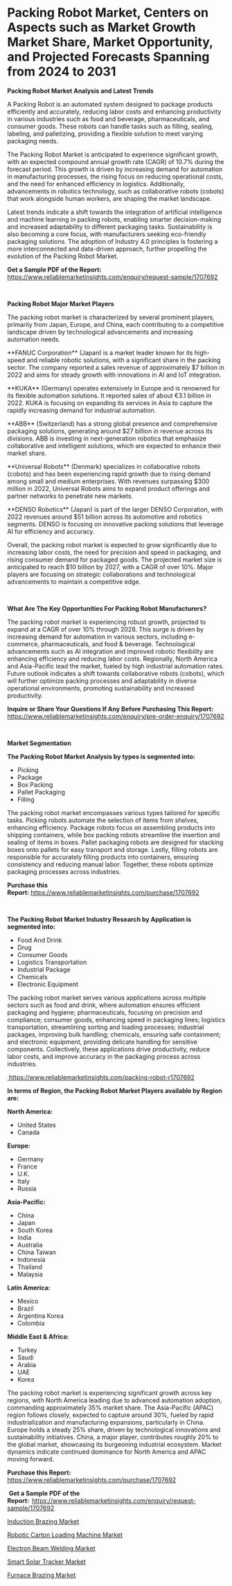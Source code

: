 <p><h1>Packing Robot Market, Centers on Aspects such as Market Growth Market Share, Market Opportunity, and Projected Forecasts Spanning from 2024 to 2031</h1></p><p><strong>Packing Robot Market Analysis and Latest Trends</strong></p>
<p><p>A Packing Robot is an automated system designed to package products efficiently and accurately, reducing labor costs and enhancing productivity in various industries such as food and beverage, pharmaceuticals, and consumer goods. These robots can handle tasks such as filling, sealing, labeling, and palletizing, providing a flexible solution to meet varying packaging needs.</p><p>The Packing Robot Market is anticipated to experience significant growth, with an expected compound annual growth rate (CAGR) of 10.7% during the forecast period. This growth is driven by increasing demand for automation in manufacturing processes, the rising focus on reducing operational costs, and the need for enhanced efficiency in logistics. Additionally, advancements in robotics technology, such as collaborative robots (cobots) that work alongside human workers, are shaping the market landscape.</p><p>Latest trends indicate a shift towards the integration of artificial intelligence and machine learning in packing robots, enabling smarter decision-making and increased adaptability to different packaging tasks. Sustainability is also becoming a core focus, with manufacturers seeking eco-friendly packaging solutions. The adoption of Industry 4.0 principles is fostering a more interconnected and data-driven approach, further propelling the evolution of the Packing Robot Market.</p></p>
<p><strong>Get a Sample PDF of the Report:&nbsp;</strong> <a href="https://www.reliablemarketinsights.com/enquiry/request-sample/1707692?utm_campaign=1347&utm_medium=2&utm_source=Github&utm_content=ia&utm_term=07102024&utm_id=packing-robot">https://www.reliablemarketinsights.com/enquiry/request-sample/1707692</a></p>
<p>&nbsp;</p>
<p><strong>Packing Robot Major Market Players</strong></p>
<p><p>The packing robot market is characterized by several prominent players, primarily from Japan, Europe, and China, each contributing to a competitive landscape driven by technological advancements and increasing automation needs.</p><p>**FANUC Corporation** (Japan) is a market leader known for its high-speed and reliable robotic solutions, with a significant share in the packing sector. The company reported a sales revenue of approximately $7 billion in 2022 and aims for steady growth with innovations in AI and IoT integration.</p><p>**KUKA** (Germany) operates extensively in Europe and is renowned for its flexible automation solutions. It reported sales of about €3.1 billion in 2022. KUKA is focusing on expanding its services in Asia to capture the rapidly increasing demand for industrial automation.</p><p>**ABB** (Switzerland) has a strong global presence and comprehensive packaging solutions, generating around $27 billion in revenue across its divisions. ABB is investing in next-generation robotics that emphasize collaborative and intelligent solutions, which are expected to enhance their market share.</p><p>**Universal Robots** (Denmark) specializes in collaborative robots (cobots) and has been experiencing rapid growth due to rising demand among small and medium enterprises. With revenues surpassing $300 million in 2022, Universal Robots aims to expand product offerings and partner networks to penetrate new markets.</p><p>**DENSO Robotics** (Japan) is part of the larger DENSO Corporation, with 2022 revenues around $51 billion across its automotive and robotics segments. DENSO is focusing on innovative packing solutions that leverage AI for efficiency and accuracy.</p><p>Overall, the packing robot market is expected to grow significantly due to increasing labor costs, the need for precision and speed in packaging, and rising consumer demand for packaged goods. The projected market size is anticipated to reach $10 billion by 2027, with a CAGR of over 10%. Major players are focusing on strategic collaborations and technological advancements to maintain a competitive edge.</p></p>
<p>&nbsp;</p>
<p><strong>What Are The Key Opportunities For Packing Robot Manufacturers?</strong></p>
<p><p>The packing robot market is experiencing robust growth, projected to expand at a CAGR of over 10% through 2028. This surge is driven by increasing demand for automation in various sectors, including e-commerce, pharmaceuticals, and food & beverage. Technological advancements such as AI integration and improved robotic flexibility are enhancing efficiency and reducing labor costs. Regionally, North America and Asia-Pacific lead the market, fueled by high industrial automation rates. Future outlook indicates a shift towards collaborative robots (cobots), which will further optimize packing processes and adaptability in diverse operational environments, promoting sustainability and increased productivity.</p></p>
<p><strong>Inquire or Share Your Questions If Any Before Purchasing This Report:</strong> <a href="https://www.reliablemarketinsights.com/enquiry/pre-order-enquiry/1707692?utm_campaign=1347&utm_medium=2&utm_source=Github&utm_content=ia&utm_term=07102024&utm_id=packing-robot">https://www.reliablemarketinsights.com/enquiry/pre-order-enquiry/1707692</a></p>
<p>&nbsp;</p>
<p><strong>Market Segmentation</strong></p>
<p><strong>The Packing Robot Market Analysis by types is segmented into:</strong></p>
<p><ul><li>Picking</li><li>Package</li><li>Box Packing</li><li>Pallet Packaging</li><li>Filling</li></ul></p>
<p><p>The packing robot market encompasses various types tailored for specific tasks. Picking robots automate the selection of items from shelves, enhancing efficiency. Package robots focus on assembling products into shipping containers, while box packing robots streamline the insertion and sealing of items in boxes. Pallet packaging robots are designed for stacking boxes onto pallets for easy transport and storage. Lastly, filling robots are responsible for accurately filling products into containers, ensuring consistency and reducing manual labor. Together, these robots optimize packaging processes across industries.</p></p>
<p><strong>Purchase this Report:&nbsp;</strong><a href="https://www.reliablemarketinsights.com/purchase/1707692?utm_campaign=1347&utm_medium=2&utm_source=Github&utm_content=ia&utm_term=07102024&utm_id=packing-robot">https://www.reliablemarketinsights.com/purchase/1707692</a></p>
<p>&nbsp;</p>
<p><strong>The Packing Robot Market Industry Research by Application is segmented into:</strong></p>
<p><ul><li>Food And Drink</li><li>Drug</li><li>Consumer Goods</li><li>Logistics Transportation</li><li>Industrial Package</li><li>Chemicals</li><li>Electronic Equipment</li></ul></p>
<p><p>The packing robot market serves various applications across multiple sectors such as food and drink, where automation ensures efficient packaging and hygiene; pharmaceuticals, focusing on precision and compliance; consumer goods, enhancing speed in packaging lines; logistics transportation, streamlining sorting and loading processes; industrial packages, improving bulk handling; chemicals, ensuring safe containment; and electronic equipment, providing delicate handling for sensitive components. Collectively, these applications drive productivity, reduce labor costs, and improve accuracy in the packaging process across industries.</p></p>
<p><a href="https://www.reliablemarketinsights.com/packing-robot-r1707692?utm_campaign=1347&utm_medium=2&utm_source=Github&utm_content=ia&utm_term=07102024&utm_id=packing-robot">&nbsp;https://www.reliablemarketinsights.com/packing-robot-r1707692</a></p>
<p><strong>In terms of Region, the Packing Robot Market Players available by Region are:</strong></p>
<p>
    <p> <strong> North America: </strong>
        <ul>
            <li>United States</li>
            <li>Canada</li>
        </ul>
        </p> 
    <p> <strong> Europe: </strong>
        <ul>
            <li>Germany</li>
            <li>France</li>
            <li>U.K.</li>
            <li>Italy</li>
            <li>Russia</li>
        </ul>
        </p> 
    <p> <strong> Asia-Pacific: </strong>
        <ul>
            <li>China</li>
            <li>Japan</li>
            <li>South Korea</li>
            <li>India</li>
            <li>Australia</li>
            <li>China Taiwan</li>
            <li>Indonesia</li>
            <li>Thailand</li>
            <li>Malaysia</li>
        </ul>
        </p> 
    <p> <strong> Latin America: </strong>
        <ul>
            <li>Mexico</li>
            <li>Brazil</li>
            <li>Argentina Korea</li>
            <li>Colombia</li>
        </ul>
        </p> 
    <p> <strong> Middle East & Africa: </strong>
        <ul>
            <li>Turkey</li>
            <li>Saudi</li>
            <li>Arabia</li>
            <li>UAE</li>
            <li>Korea</li>
        </ul>
    </p>
    </p>
<p><p>The packing robot market is experiencing significant growth across key regions, with North America leading due to advanced automation adoption, commanding approximately 35% market share. The Asia-Pacific (APAC) region follows closely, expected to capture around 30%, fueled by rapid industrialization and manufacturing expansions, particularly in China. Europe holds a steady 25% share, driven by technological innovations and sustainability initiatives. China, a major player, contributes roughly 20% to the global market, showcasing its burgeoning industrial ecosystem. Market dynamics indicate continued dominance for North America and APAC moving forward.</p></p>
<p><strong>Purchase this Report: </strong><a href="https://www.reliablemarketinsights.com/purchase/1707692?utm_campaign=1347&utm_medium=2&utm_source=Github&utm_content=ia&utm_term=07102024&utm_id=packing-robot">https://www.reliablemarketinsights.com/purchase/1707692</a></p>
<p>&nbsp;<strong>Get a Sample PDF of the Report:&nbsp;&nbsp;</strong><a href="https://www.reliablemarketinsights.com/enquiry/request-sample/1707692?utm_campaign=1347&utm_medium=2&utm_source=Github&utm_content=ia&utm_term=07102024&utm_id=packing-robot">https://www.reliablemarketinsights.com/enquiry/request-sample/1707692</a></p>
<p><strong></strong></p>
<p><p><a href="https://www.linkedin.com/pulse/induction-brazing-market-transformation-comparative-idxve?utm_campaign=1347&utm_medium=2&utm_source=Github&utm_content=ia&utm_term=07102024&utm_id=packing-robot">Induction Brazing Market</a></p><p><a href="https://github.com/BellAuer/Market-Research-Report-List-1/blob/main/robotic-carton-loading-machine-market.md?utm_campaign=1347&utm_medium=2&utm_source=Github&utm_content=ia&utm_term=07102024&utm_id=packing-robot">Robotic Carton Loading Machine Market</a></p><p><a href="https://www.linkedin.com/pulse/opportunities-challenges-electron-beam-welding-market-strategic-7fa8e?utm_campaign=1347&utm_medium=2&utm_source=Github&utm_content=ia&utm_term=07102024&utm_id=packing-robot">Electron Beam Welding Market</a></p><p><a href="https://issuu.com/reportprime-2/docs/smart-solar-tracker-market-size-203_3f326080ddd08e?utm_campaign=1347&utm_medium=2&utm_source=Github&utm_content=ia&utm_term=07102024&utm_id=packing-robot">Smart Solar Tracker Market</a></p><p><a href="https://www.linkedin.com/pulse/furnace-brazing-market-size-segmentation-trends-growth-2hbje?utm_campaign=1347&utm_medium=2&utm_source=Github&utm_content=ia&utm_term=07102024&utm_id=packing-robot">Furnace Brazing Market</a></p></p>